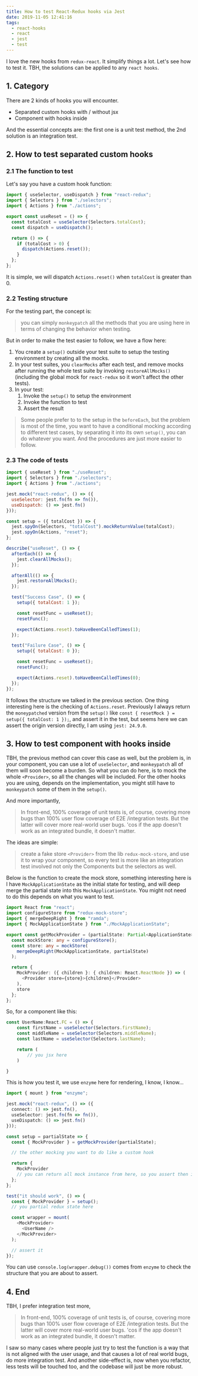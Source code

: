 ```yaml
---
title: How to test React-Redux hooks via Jest
date: 2019-11-05 12:41:16
tags:
  - react-hooks
  - react
  - jest
  - test
---
```


I love the new hooks from `redux-react`. It simplify things a lot. Let's see how to test it.
TBH, the solutions can be applied to any `react hooks`.

<!--more-->

## 1. Category

There are 2 kinds of hooks you will encounter.

- Separated custom hooks with / without jsx
- Component with hooks inside

And the essential concepts are: the first one is a unit test method, the 2nd solution is an integration test.

## 2. How to test separated custom hooks

### 2.1 The function to test

Let's say you have a custom hook function:

```javascript
import { useSelector, useDispatch } from "react-redux";
import { Selectors } from "./selectors";
import { Actions } from "./actions";

export const useReset = () => {
  const totalCost = useSelector(Selectors.totalCost);
  const dispatch = useDispatch();

  return () => {
    if (totalCost > 0) {
      dispatch(Actions.reset());
    }
  };
};
```

It is simple, we will dispatch `Actions.reset()` when `totalCost` is greater than 0.

### 2.2 Testing structure

For the testing part, the concept is:

> you can simply `monkeypatch` all the methods that you are using here in terms of changing the behavior when testing.

But in order to make the test easier to follow, we have a flow here:

1. You create a `setup()` outside your test suite to setup the testing environment by creating all the mocks.
1. In your test suites, you `clearMocks` after each test, and remove mocks after running the whole test suite by invoking `restoreAllMocks()` (including the global mock for `react-redux` so it won't affect the other tests).
1. In your test:
   1. Invoke the `setup()` to setup the environment
   1. Invoke the function to test
   1. Assert the result

> Some people prefer to to the setup in the `beforeEach`, but the problem is most of the time, you want to have a conditional mocking according to different test cases, by separating it into its own `setup()`, you can do whatever you want. And the procedures are just more easier to follow.

### 2.3 The code of tests

```javascript
import { useReset } from "./useReset";
import { Selectors } from "./selectors";
import { Actions } from "./actions";

jest.mock("react-redux", () => ({
  useSelector: jest.fn(fn => fn()),
  useDispatch: () => jest.fn()
}));

const setup = ({ totalCost }) => {
  jest.spyOn(Selectors, "totalCost").mockReturnValue(totalCost);
  jest.spyOn(Actions, "reset");
};

describe("useReset", () => {
  afterEach(() => {
    jest.clearAllMocks();
  });

  afterAll(() => {
    jest.restoreAllMocks();
  });

  test("Success Case", () => {
    setup({ totalCost: 1 });

    const resetFunc = useReset();
    resetFunc();

    expect(Actions.reset).toHaveBeenCalledTimes(1);
  });

  test("Failure Case", () => {
    setup({ totalCost: 0 });

    const resetFunc = useReset();
    resetFunc();

    expect(Actions.reset).toHaveBeenCalledTimes(0);
  });
});
```

It follows the structure we talked in the previous section. One thing interesting here is the checking of `Actions.reset`. Previously I always return the `moneypatched` version from the `setup()` like `const { resetMock } = setup({ totalCost: 1 });`, and assert it in the test, but seems here we can assert the origin version directly, I am using `jest: 24.9.0`.

## 3. How to test component with hooks inside

TBH, the previous method can cover this case as well, but the problem is, in your component, you can use a lot of `useSelector`, and `monkeypatch` all of them will soon become a burden. So what you can do here, is to mock the whole `<Provider>`, so all the changes will be included. For the other hooks you are using, depends on the implementation, you might still have to `monkeypatch` some of them in the `setup()`.

And more importantly,

> In front-end, 100% coverage of unit tests is, of course, covering more bugs than 100% user flow coverage of E2E /integration tests. But the latter will cover more real-world user bugs. 'cos if the app doesn't work as an integrated bundle, it doesn't matter.

The ideas are simple:

> create a fake store `<Provider>` from the lib `redux-mock-store`, and use it to wrap your component, so every test is more like an integration test involved not only the Components but the selectors as well.

Below is the function to create the mock store, something interesting here is I have `MockApplicationState` as the initial state for testing, and will deep merge the partial state into this `MockApplicationState`. You might not need to do this depends on what you want to test.

```typescript
import React from "react";
import configureStore from "redux-mock-store";
import { mergeDeepRight } from "ramda";
import { MockApplicationState } from "./MockApplicationState";

export const getMockProvider = (partialState: Partial<ApplicationState>) => {
  const mockStore: any = configureStore();
  const store: any = mockStore(
    mergeDeepRight(MockApplicationState, partialState)
  );

  return {
    MockProvider: ({ children }: { children: React.ReactNode }) => (
      <Provider store={store}>{children}</Provider>
    ),
    store
  };
};
```

So, for a component like this:

```javascript
const UserName:React.FC = () => {
    const firstName = useSelector(Selectors.firstName);
    const middleName = useSelector(Selectors.middleName);
    const lastName = useSelector(Selectors.lastName);

    return (
        // you jsx here
    )

}
```

This is how you test it, we use `enzyme` here for rendering, I know, I know...

```typescript
import { mount } from "enzyme";

jest.mock("react-redux", () => ({
  connect: () => jest.fn(),
  useSelector: jest.fn(fn => fn()),
  useDispatch: () => jest.fn()
}));

const setup = partialState => {
  const { MockProvider } = getMockProvider(partialState);

  // the other mocking you want to do like a custom hook

  return {
    MockProvider
    // you can return all mock instance from here, so you assert then in the tests
  };
};

test("it should work", () => {
  const { MockProvider } = setup();
  // you partial redux state here

  const wrapper = mount(
    <MockProvider>
      <UserName />
    </MockProvider>
  );

  // assert it
});
```

You can use `console.log(wrapper.debug())` comes from `enzyme` to check the structure that you are about to assert.

## 4. End

TBH, I prefer integration test more,

> In front-end, 100% coverage of unit tests is, of course, covering more bugs than 100% user flow coverage of E2E /integration tests. But the latter will cover more real-world user bugs. 'cos if the app doesn't work as an integrated bundle, it doesn't matter.

I saw so many cases where people just try to test the function is a way that is not aligned with the user usage, and that causes a lot of real world bugs, do more integration test. And another side-effect is, now when you refactor, less tests will be touched too, and the codebase will just be more robust.
